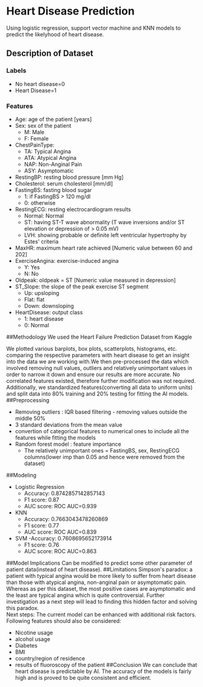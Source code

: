 # Heart Disease Prediction
Using logistic regression, support vector machine and KNN models to predict the likelyhood of heart disease.
## Description of Dataset
### Labels
  - No heart disease=0
  - Heart Disease=1
### Features
  - Age: age of the patient [years]
  - Sex: sex of the patient 
     - M: Male 
     - F: Female
  - ChestPainType:  
     - TA: Typical Angina 
     - ATA: Atypical Angina
     - NAP: Non-Anginal Pain
     - ASY: Asymptomatic
  - RestingBP: resting blood pressure [mm Hg]
  - Cholesterol: serum cholesterol [mm/dl]
  - FastingBS: fasting blood sugar 
     - 1: if FastingBS > 120 mg/dl
     - 0: otherwise
  - RestingECG: resting electrocardiogram results 
     - Normal: Normal
     - ST: having ST-T wave abnormality (T wave inversions and/or ST elevation or depression of > 0.05 mV) 
     - LVH: showing probable or definite left ventricular hypertrophy by Estes' criteria
  - MaxHR: maximum heart rate achieved [Numeric value between 60 and 202]
  - ExerciseAngina: exercise-induced angina 
     - Y: Yes 
     - N: No
  - Oldpeak: oldpeak = ST [Numeric value measured in depression]
  - ST_Slope: the slope of the peak exercise ST segment 
     - Up: upsloping 
     - Flat: flat 
     - Down: downsloping
  - HeartDisease: output class 
     - 1: heart disease
     - 0: Normal
     
##Methodology
We used the Heart Failure Prediction Dataset from Kaggle

We plotted various barplots, box plots, scatterplots, histograms, etc. comparing the respective parameters with heart disease to get an insight into the data we are working with.We then pre-processed the data which involved removing null values, outliers and relatively unimportant values in order to narrow it down and ensure our results are more accurate. No correlated features existed, therefore further modification was not required. Additionally, we standardized features(converting all data to uniform units) and split data into 80% training and 20% testing for fitting the AI models.
##Preprocessing
- Removing outliers : IQR based filtering - removing values outside the middle 50%
- 3 standard deviations from the mean value
- convertion of categorical features to numerical ones to include all the features while fitting the models
- Random forest model : feature importance
   - The relatively unimportant ones = FastingBS, sex, RestingECG  columns(lower imp than 0.05 and hence were removed from the dataset) 

##Modeling
 - Logistic Regression
   - Accuracy: 0.8742857142857143
   - F1 score: 0.87
   - AUC score: ROC AUC=0.939
 - KNN
   - Accuracy: 0.7663043478260869
   - F1 score: 0.77
   - AUC score: ROC AUC=0.839
 - SVM
   -Accuracy:  0.7608695652173914
   - F1 score: 0.76
   - AUC score: ROC AUC=0.863

##Model Implications
Can be modified to predict some other parameter of patient data(instead of heart disease).
##Limitations
Simpson's paradox:  a patient with typical angina would be more likely to suffer from heart disease than those with atypical angina, non-anginal pain or asymptomatic pain. Whereas as per this dataset, the most positive cases are asymptomatic and the least are typical angina which is quite controversial. 
Further investigation as a next step will lead to finding this hidden factor and solving this paradox.  
Next steps: The current model can be enhanced with additional risk factors. Following features should also be considered:
 - Nicotine usage
 - alcohol usage
 - Diabetes
 - BMI
 - country/region of residence
 - results of fluoroscopy of the patient
 ##Conclusion
 We can conclude that heart disease is predictable by AI. The accuracy of the models is fairly high and is proved to be quite consistent and efficient.




